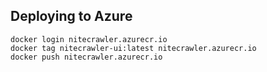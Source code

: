 ## Deploying to Azure

`docker login nitecrawler.azurecr.io`\
`docker tag nitecrawler-ui:latest nitecrawler.azurecr.io`\
`docker push nitecrawler.azurecr.io`
